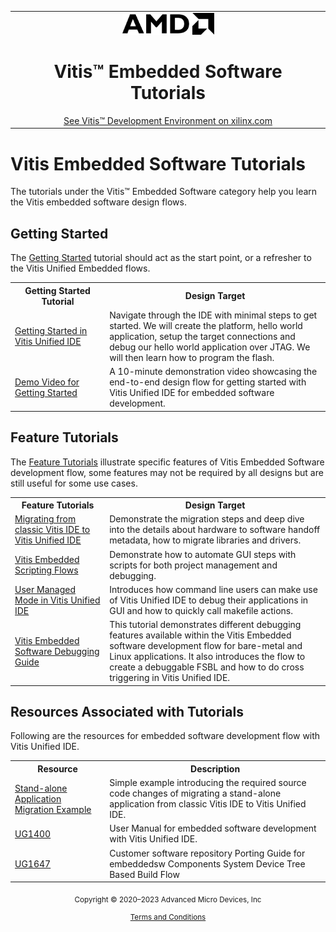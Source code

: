 <table class="sphinxhide" width="100%">
 <tr>
   <td align="center"><img src="https://raw.githubusercontent.com/Xilinx/Image-Collateral/main/xilinx-logo.png" width="30%"/><h1>Vitis™ Embedded Software Tutorials</h1>
   <a href="https://www.xilinx.com/products/design-tools/vitis.html">See Vitis™ Development Environment on xilinx.com</a>  </td>
 </tr>
</table>


# Vitis Embedded Software Tutorials

The tutorials under the Vitis™ Embedded Software category help you learn the Vitis embedded software design flows.

## Getting Started

The [Getting Started](./Getting_Started/) tutorial should act as the start point, or a refresher to the Vitis Unified Embedded flows.

<table style="width:100%">
  <tr>
    <th width="30%" align="center"><b>Getting Started Tutorial</b></td>
    <th width="70%" align="center"><b>Design Target</b></td>
  </tr>
  <tr>
    <td><a href=./Getting_Started>Getting Started in Vitis Unified IDE</a></td>
    <td>Navigate through the IDE with minimal steps to get started. We will create the platform, hello world application, setup the target connections and debug our hello world application over JTAG. We will then learn how to program the flash.</td>
  </tr>
    <tr>
    <td><a href=https://www.xilinx.com/video/software/vitis-ide-embedded-design.html> Demo Video for Getting Started</a></td>
    <td>A 10-minute demonstration video showcasing the end-to-end design flow for getting started with Vitis Unified IDE for embedded software development.</td>
  </tr>
</table>


## Feature Tutorials

The [Feature Tutorials](./Feature_Tutorials) illustrate specific features of Vitis Embedded Software development flow, some features may not be required by all designs but are still useful for some use cases.

<table style="width:100%">
  <tr>
    <th width="30%" align="center"><b>Feature Tutorials</b></td>
    <th width="70%" align="center"><b>Design Target</b></td>
  </tr>

  <tr>
    <td><a href=./Feature_Tutorials/03-vitis_classic_to_unified_migration>Migrating from classic Vitis IDE to Vitis Unified IDE</a></td>
    <td>Demonstrate the migration steps and deep dive into the details about hardware to software handoff metadata, how to migrate libraries and drivers.</td>
  </tr>

  <tr>
    <td><a href=./Feature_Tutorials/04-vitis_scripting_flows>Vitis Embedded Scripting Flows</a></td>
    <td>Demonstrate how to automate GUI steps with scripts for both project management and debugging.</td>
  </tr>

  <tr>
    <td><a href=./Feature_Tutorials/01-user_managed_mode>User Managed Mode in Vitis Unified IDE</a></td>
    <td>Introduces how command line users can make use of Vitis Unified IDE to debug their applications in GUI and how to quickly call makefile actions.</td>
  </tr>

  <tr>
    <td><a href="./Feature_Tutorials/02-Debugging"> Vitis Embedded Software Debugging Guide</a></td>
    <td>This tutorial demonstrates different debugging features available within the Vitis Embedded software development flow for bare-metal and Linux applications. It also introduces the flow to create a debuggable FSBL and how to do cross triggering in Vitis Unified IDE.</td>
   </tr>
</table>

## Resources Associated with Tutorials

Following are the resources for embedded software development flow with Vitis Unified IDE.

<table style="width:100%">
  <tr>
    <th width="30%" align="center"><b>Resource</b></td>
    <th width="70%" align="center"><b>Description</b></td>
  </tr>

  <tr>
    <td><a href=https://support.xilinx.com/s/article/000035677?language=en_US>Stand-alone Application Migration Example</a></td>
    <td>Simple example introducing the required source code changes of migrating a stand-alone application from classic Vitis IDE to Vitis Unified IDE.</td>
  </tr>

  <tr>
    <td><a href="https://docs.amd.com/r/en-US/ug1400-vitis-embedded/Getting-Started-with-Vitis"> UG1400 </a></td>
    <td>User Manual for embedded software development with Vitis Unified IDE.</td>
  </tr>
  <tr>
    <td><a href=https://docs.xilinx.com/r/en-US/ug1647-porting-embeddedsw-components>UG1647</a></td>
    <td>Customer software repository Porting Guide for embeddedsw Components System Device Tree Based Build Flow
    </td>
  </tr>
</table>


<p class="sphinxhide" align="center"><sub>Copyright © 2020–2023 Advanced Micro Devices, Inc</sub></p>

<p class="sphinxhide" align="center"><sup><a href="https://www.amd.com/en/corporate/copyright">Terms and Conditions</a></sup></p>

